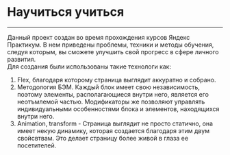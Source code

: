 # Научиться учиться
--------------
Данный проект создан во время прохождения курсов Яндекс Практикум. В нем приведены проблемы, техники и методы обучения, следуя которым, вы сможете улучшить свой прогресс в сфере личного развития.   
Для создания были использованы такие технологи как:
1. Flex, благодаря которому страница выглядит аккуратно и собрано.
2. Методология БЭМ. Каждый блок имеет свою независимость, поэтому элементы, располагающиеся внутри него, является его неотъмлемой частью. Модификаторы же позволяют управлять индивидуальными особенностями блока и элементов, находящихся внутри него.
3. Animation, transform - Страница выглядит не просто статично, она имеет некую динамику, которая создается благодаря этим двум свойсвтвам. Это делает страницу более живой в глаза ее посетителей.

